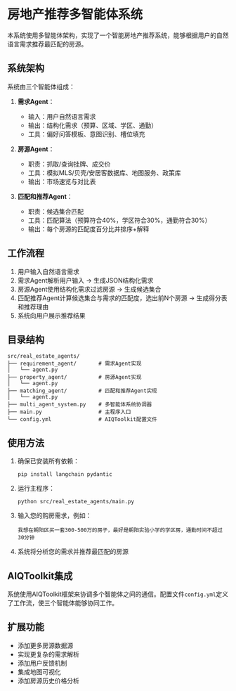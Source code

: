 # 房地产推荐多智能体系统

本系统使用多智能体架构，实现了一个智能房地产推荐系统，能够根据用户的自然语言需求推荐最匹配的房源。

## 系统架构

系统由三个智能体组成：

1. **需求Agent**：
   - 输入：用户自然语言需求
   - 输出：结构化需求（预算、区域、学区、通勤）
   - 工具：偏好问答模板、意图识别、槽位填充

2. **房源Agent**：
   - 职责：抓取/查询挂牌、成交价
   - 工具：模拟MLS/贝壳/安居客数据库、地图服务、政策库
   - 输出：市场速览与对比表

3. **匹配和推荐Agent**：
   - 职责：候选集合匹配
   - 工具：匹配算法（预算符合40%，学区符合30%，通勤符合30%）
   - 输出：每个房源的匹配度百分比并排序+解释

## 工作流程

1. 用户输入自然语言需求
2. 需求Agent解析用户输入 → 生成JSON结构化需求
3. 房源Agent使用结构化需求过滤房源 → 生成候选集合
4. 匹配推荐Agent计算候选集合与需求的匹配度，选出前N个房源 → 生成得分表和推荐理由
5. 系统向用户展示推荐结果

## 目录结构

```
src/real_estate_agents/
├── requirement_agent/       # 需求Agent实现
│   └── agent.py
├── property_agent/          # 房源Agent实现
│   └── agent.py
├── matching_agent/          # 匹配和推荐Agent实现
│   └── agent.py
├── multi_agent_system.py    # 多智能体系统协调器
├── main.py                  # 主程序入口
└── config.yml               # AIQToolkit配置文件
```

## 使用方法

1. 确保已安装所有依赖：
   ```
   pip install langchain pydantic
   ```

2. 运行主程序：
   ```
   python src/real_estate_agents/main.py
   ```

3. 输入您的购房需求，例如：
   ```
   我想在朝阳区买一套300-500万的房子，最好是朝阳实验小学的学区房，通勤时间不超过30分钟
   ```

4. 系统将分析您的需求并推荐最匹配的房源

## AIQToolkit集成

系统使用AIQToolkit框架来协调多个智能体之间的通信。配置文件`config.yml`定义了工作流，使三个智能体能够协同工作。

## 扩展功能

- 添加更多房源数据源
- 实现更复杂的需求解析
- 添加用户反馈机制
- 集成地图可视化
- 添加房源历史价格分析
